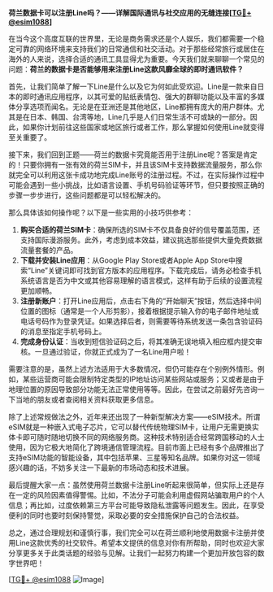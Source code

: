 **荷兰数据卡可以注册Line吗？——详解国际通讯与社交应用的无缝连接[[TG💪+ @esim1088](https://t.me/s/esim1088)]**

在当今这个高度互联的世界里，无论是商务需求还是个人娱乐，我们都需要一个稳定可靠的网络环境来支持我们的日常通信和社交活动。对于那些经常旅行或居住在海外的人来说，选择合适的通讯工具显得尤为重要。今天我们就来聊聊一个常见的问题：**荷兰的数据卡是否能够用来注册Line这款风靡全球的即时通讯软件？**

首先，让我们简单了解一下Line是什么以及它为何如此受欢迎。Line是一款来自日本的即时通讯应用程序，以其可爱的贴纸表情包、强大的群聊功能以及丰富的多媒体分享选项而闻名。无论是在亚洲还是其他地区，Line都拥有庞大的用户群体。尤其是在日本、韩国、台湾等地，Line几乎是人们日常生活不可或缺的一部分。因此，如果你计划前往这些国家或地区旅行或者工作，那么掌握如何使用Line就变得至关重要了。

接下来，我们回到正题——荷兰的数据卡究竟能否用于注册Line呢？答案是肯定的！只要你拥有一张有效的荷兰SIM卡，并且该SIM卡支持数据流量服务，那么你就完全可以利用这张卡成功地完成Line账号的注册过程。不过，在实际操作过程中可能会遇到一些小挑战，比如语言设置、手机号码验证等环节，但只要按照正确的步骤一步步进行，这些问题都是可以轻松解决的。

那么具体该如何操作呢？以下是一些实用的小技巧供参考：

1. **购买合适的荷兰SIM卡**：确保所选的SIM卡不仅具备良好的信号覆盖范围，还支持国际漫游服务。此外，考虑到成本效益，建议挑选那些提供大量免费数据流量套餐的产品。
2. **下载并安装Line应用**：从Google Play Store或者Apple App Store中搜索“Line”关键词即可找到官方版本的应用程序。下载完成后，请务必检查手机系统语言是否为中文或其他容易理解的语言模式，这样有助于后续的设置流程更加顺畅。
3. **注册新账户**：打开Line应用后，点击右下角的“开始聊天”按钮，然后选择中间位置的图标（通常是一个人形剪影），接着根据提示输入你的电子邮件地址或电话号码作为登录凭证。如果选择后者，则需要等待系统发送一条包含验证码的消息至指定手机号码上。
4. **完成身份认证**：当收到短信验证码之后，将其准确无误地填入相应框内提交审核。一旦通过验证，你就正式成为了一名Line用户啦！

需要注意的是，虽然上述方法适用于大多数情况，但仍可能存在个别例外情形。例如，某些运营商可能会限制特定类型的IP地址访问某些网站或服务；又或者是由于地理位置的原因导致部分功能无法正常使用等等。因此，在尝试之前最好先咨询一下当地的朋友或者查阅相关资料获取更多信息。

除了上述常规做法之外，近年来还出现了一种新型解决方案——eSIM技术。所谓eSIM就是一种嵌入式电子芯片，它可以替代传统物理SIM卡，让用户无需更换实体卡即可随时随地切换不同的网络服务商。这种技术特别适合经常跨国移动的人士使用，因为它极大地简化了跨境通信管理流程。目前市面上已经有多个品牌推出了支持eSIM功能的智能设备，其中包括苹果、三星等知名品牌。如果你对这一领域感兴趣的话，不妨多关注一下最新的市场动态和技术进展。

最后提醒大家一点：虽然使用荷兰数据卡注册Line听起来很简单，但实际上还是存在一定的风险因素值得警惕。比如，不法分子可能会利用虚假网站骗取用户的个人信息；再比如，过度依赖第三方平台可能导致隐私泄露等问题发生。因此，在享受便利的同时也要时刻保持警觉，采取必要的安全措施保护自己的合法权益。

总之，通过合理规划和谨慎行事，我们完全可以在荷兰顺利地使用数据卡注册并使用Line这款优秀的社交软件。希望本文提供的信息对你有所帮助，同时也欢迎大家分享更多关于此类话题的经验与见解。让我们一起努力构建一个更加开放包容的数字世界吧！

[[TG💪+ @esim1088](https://t.me/s/esim1088) ![Image](https://i.postimg.cc/4NQfJmqS/Snipaste-2025-05-13-00-14-12.png)]